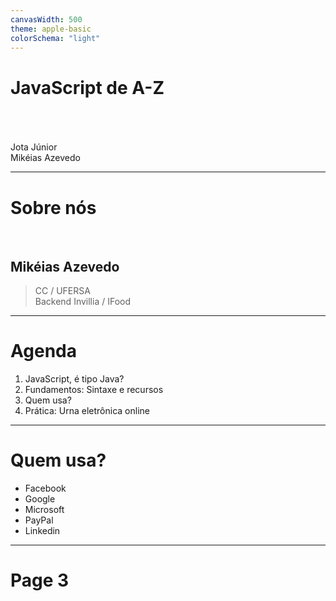 ```yaml
---
canvasWidth: 500
theme: apple-basic
colorSchema: "light"
---
```


# JavaScript de A-Z

<br>
<br>
<br>
Jota Júnior<br>
Mikéias Azevedo

---

# Sobre nós

<br>

## Mikéias Azevedo
> CC / UFERSA <br>
> Backend Invillia / IFood

---

# Agenda

1. JavaScript, é tipo Java?
2. Fundamentos: Sintaxe e recursos
3. Quem usa?
4. Prática: Urna eletrônica online
---

# Quem usa?

- Facebook
- Google
- Microsoft
- PayPal
- Linkedin


---

# Page 3
